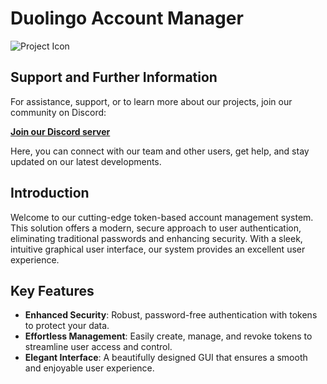 # Duolingo Account Manager

![Project Icon](https://ourcloud2.vercel.app/asset/1.1.png)
## Support and Further Information

For assistance, support, or to learn more about our projects, join our community on Discord:

**[Join our Discord server](https://discord.gg/BS7AD7GJg7)**

Here, you can connect with our team and other users, get help, and stay updated on our latest developments.
## Introduction

Welcome to our cutting-edge token-based account management system. This solution offers a modern, secure approach to user authentication, eliminating traditional passwords and enhancing security. With a sleek, intuitive graphical user interface, our system provides an excellent user experience.

## Key Features

- **Enhanced Security**: Robust, password-free authentication with tokens to protect your data.
- **Effortless Management**: Easily create, manage, and revoke tokens to streamline user access and control.
- **Elegant Interface**: A beautifully designed GUI that ensures a smooth and enjoyable user experience.


